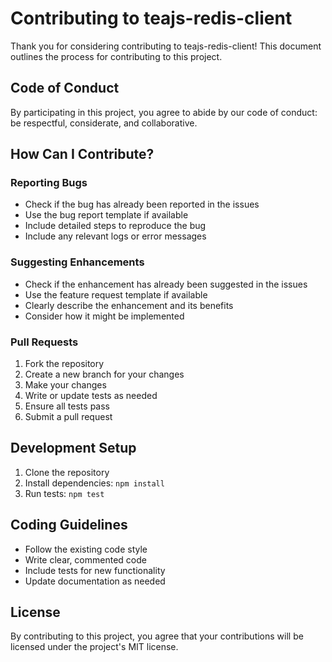 # Contributing to teajs-redis-client

Thank you for considering contributing to teajs-redis-client! This document outlines the process for contributing to this project.

## Code of Conduct

By participating in this project, you agree to abide by our code of conduct: be respectful, considerate, and collaborative.

## How Can I Contribute?

### Reporting Bugs

- Check if the bug has already been reported in the issues
- Use the bug report template if available
- Include detailed steps to reproduce the bug
- Include any relevant logs or error messages

### Suggesting Enhancements

- Check if the enhancement has already been suggested in the issues
- Use the feature request template if available
- Clearly describe the enhancement and its benefits
- Consider how it might be implemented

### Pull Requests

1. Fork the repository
2. Create a new branch for your changes
3. Make your changes
4. Write or update tests as needed
5. Ensure all tests pass
6. Submit a pull request

## Development Setup

1. Clone the repository
2. Install dependencies: `npm install`
3. Run tests: `npm test`

## Coding Guidelines

- Follow the existing code style
- Write clear, commented code
- Include tests for new functionality
- Update documentation as needed

## License

By contributing to this project, you agree that your contributions will be licensed under the project's MIT license.